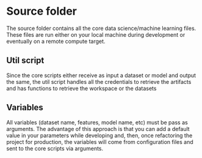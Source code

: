 # Source folder

The source folder contains all the core data science/machine learning files. These files are run either on your local machine during development or eventually on a remote compute target.

## Util script

Since the core scripts either receive as input a dataset or model and output the same, the util script handles all the credentials to retrieve the artifacts and has functions to retrieve the workspace or the datasets

## Variables

All variables (dataset name, features, model name, etc) must be pass as arguments. The advantage of this approach is that you can add a default value in your parameters while developing and, then, once refactoring the project for production, the variables will come from configuration files and sent to the core scripts via arguments.
